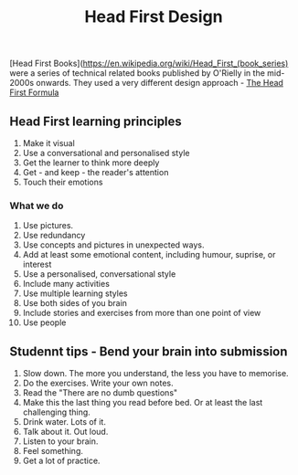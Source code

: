 ﻿---
backlinks:
- title: Learning
  url: /memex/sense/Learning/learning.html
title: Head First Design
---
[Head First Books](https://en.wikipedia.org/wiki/Head_First_(book_series) were a series of technical related books published by O'Rielly in the mid-2000s onwards. They used a very different design approach - [The Head First Formula](https://web.archive.org/web/20180219200945/http://www.headfirstlabs.com/readme.php)

## Head First learning principles

1. Make it visual
2. Use a conversational and personalised style
3. Get the learner to think more deeply
4. Get - and keep - the reader's attention
5. Touch their emotions

### What we do

1. Use pictures.
2. Use redundancy
3. Use concepts and pictures in unexpected ways.
4. Add at least some emotional content, including humour, suprise, or interest
5. Use a personalised, conversational style
6. Include many activities
7. Use multiple learning styles
8. Use both sides of you brain
9. Include stories and exercises from more than one point of view
10. Use people

## Studennt tips - Bend your brain into submission

1. Slow down. The more you understand, the less you have to memorise.
2. Do the exercises. Write your own notes.
3. Read the "There are no dumb questions"
4. Make this the last thing you read before bed. Or at least the last challenging thing.
5. Drink water. Lots of it.
6. Talk about it. Out loud.
7. Listen to your brain.
8. Feel something.
9. Get a lot of practice.